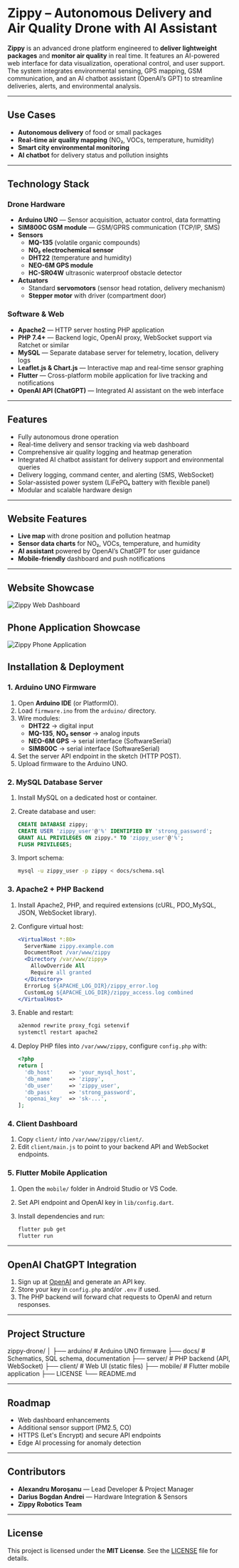 # **Zippy – Autonomous Delivery and Air Quality Drone with AI Assistant**

**Zippy** is an advanced drone platform engineered to **deliver lightweight packages** and **monitor air quality** in real time. It features an AI-powered web interface for data visualization, operational control, and user support. The system integrates environmental sensing, GPS mapping, GSM communication, and an AI chatbot assistant (OpenAI’s GPT) to streamline deliveries, alerts, and environmental analysis.

---

## **Use Cases**

- **Autonomous delivery** of food or small packages  
- **Real-time air quality mapping** (NO₂, VOCs, temperature, humidity)  
- **Smart city environmental monitoring**  
- **AI chatbot** for delivery status and pollution insights  

---

## **Technology Stack**

### **Drone Hardware**

- **Arduino UNO** — Sensor acquisition, actuator control, data formatting  
- **SIM800C GSM module** — GSM/GPRS communication (TCP/IP, SMS)  
- **Sensors**  
  - **MQ-135** (volatile organic compounds)  
  - **NO₂ electrochemical sensor**  
  - **DHT22** (temperature and humidity)  
  - **NEO-6M GPS module**  
  - **HC-SR04W** ultrasonic waterproof obstacle detector  
- **Actuators**  
  - Standard **servomotors** (sensor head rotation, delivery mechanism)  
  - **Stepper motor** with driver (compartment door)  

### **Software & Web**

- **Apache2** — HTTP server hosting PHP application  
- **PHP 7.4+** — Backend logic, OpenAI proxy, WebSocket support via Ratchet or similar  
- **MySQL** — Separate database server for telemetry, location, delivery logs  
- **Leaflet.js & Chart.js** — Interactive map and real-time sensor graphing  
- **Flutter** — Cross-platform mobile application for live tracking and notifications  
- **OpenAI API (ChatGPT)** — Integrated AI assistant on the web interface  

---

## **Features**

- Fully autonomous drone operation  
- Real-time delivery and sensor tracking via web dashboard  
- Comprehensive air quality logging and heatmap generation  
- Integrated AI chatbot assistant for delivery support and environmental queries  
- Delivery logging, command center, and alerting (SMS, WebSocket)  
- Solar-assisted power system (LiFePO₄ battery with flexible panel)  
- Modular and scalable hardware design  

---

## **Website Features**

- **Live map** with drone position and pollution heatmap  
- **Sensor data charts** for NO₂, VOCs, temperature, and humidity  
- **AI assistant** powered by OpenAI’s ChatGPT for user guidance  
- **Mobile-friendly** dashboard and push notifications  

---

## **Website Showcase**
![Zippy Web Dashboard](images/openaiv3.png)

## **Phone Application Showcase**
![Zippy Phone Application](images/aplicatie_35.jpeg)

## **Installation & Deployment**

### **1. Arduino UNO Firmware**

1. Open **Arduino IDE** (or PlatformIO).  
2. Load `firmware.ino` from the `arduino/` directory.  
3. Wire modules:  
   - **DHT22** → digital input  
   - **MQ-135**, **NO₂ sensor** → analog inputs  
   - **NEO-6M GPS** → serial interface (SoftwareSerial)  
   - **SIM800C** → serial interface (SoftwareSerial)  
4. Set the server API endpoint in the sketch (HTTP POST).  
5. Upload firmware to the Arduino UNO.

### **2. MySQL Database Server**

1. Install MySQL on a dedicated host or container.  
2. Create database and user:

    ```sql
    CREATE DATABASE zippy;
    CREATE USER 'zippy_user'@'%' IDENTIFIED BY 'strong_password';
    GRANT ALL PRIVILEGES ON zippy.* TO 'zippy_user'@'%';
    FLUSH PRIVILEGES;
    ```
3. Import schema:

    ```bash
    mysql -u zippy_user -p zippy < docs/schema.sql
    ```

### **3. Apache2 + PHP Backend**

1. Install Apache2, PHP, and required extensions (cURL, PDO_MySQL, JSON, WebSocket library).  
2. Configure virtual host:

    ```apache
    <VirtualHost *:80>
      ServerName zippy.example.com
      DocumentRoot /var/www/zippy
      <Directory /var/www/zippy>
        AllowOverride All
        Require all granted
      </Directory>
      ErrorLog ${APACHE_LOG_DIR}/zippy_error.log
      CustomLog ${APACHE_LOG_DIR}/zippy_access.log combined
    </VirtualHost>
    ```
3. Enable and restart:

    ```bash
    a2enmod rewrite proxy_fcgi setenvif
    systemctl restart apache2
    ```
4. Deploy PHP files into `/var/www/zippy`, configure `config.php` with:
    ```php
    <?php
    return [
      'db_host'     => 'your_mysql_host',
      'db_name'     => 'zippy',
      'db_user'     => 'zippy_user',
      'db_pass'     => 'strong_password',
      'openai_key'  => 'sk-...',
    ];
    ```

### **4. Client Dashboard**

1. Copy `client/` into `/var/www/zippy/client/`.  
2. Edit `client/main.js` to point to your backend API and WebSocket endpoints.

### **5. Flutter Mobile Application**

1. Open the `mobile/` folder in Android Studio or VS Code.  
2. Set API endpoint and OpenAI key in `lib/config.dart`.  
3. Install dependencies and run:

    ```bash
    flutter pub get
    flutter run
    ```

---

## **OpenAI ChatGPT Integration**

1. Sign up at [OpenAI](https://platform.openai.com/) and generate an API key.  
2. Store your key in `config.php` and/or `.env` if used.  
3. The PHP backend will forward chat requests to OpenAI and return responses.

---

## **Project Structure**

zippy-drone/
│
├── arduino/ # Arduino UNO firmware
├── docs/ # Schematics, SQL schema, documentation
├── server/ # PHP backend (API, WebSocket)
├── client/ # Web UI (static files)
├── mobile/ # Flutter mobile application
├── LICENSE
└── README.md


---

## **Roadmap**

- Web dashboard enhancements  
- Additional sensor support (PM2.5, CO)  
- HTTPS (Let's Encrypt) and secure API endpoints  
- Edge AI processing for anomaly detection  

---

## **Contributors**

- **Alexandru Moroșanu** — Lead Developer & Project Manager  
- **Darius Bogdan Andrei** — Hardware Integration & Sensors  
- **Zippy Robotics Team**

---

## **License**

This project is licensed under the **MIT License**. See the [LICENSE](LICENSE) file for details.  

